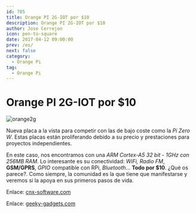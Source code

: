 ```yaml
---
id: 785
title: Orange PI 2G-IOT por $10
description: Orange PI 2G-IOT por $10
author: Jose Cerrejon
icon: pen-to-square
date: 2017-04-12 09:00:00
prev: /es/
next: false
category:
  - Orange Pi
tag:
  - Orange Pi
---
```


# Orange PI 2G-IOT por $10

![orange2g](/images/2017/04/orange2g.png)

Nueva placa a la vista para competir con las de bajo coste como la *Pi Zero W*. Estas placas están proliferando debido a su precio y prestaciones para proyectos independientes. 

En este caso, nos encontramos con una *ARM Cortex-A5 32 bit - 1GHz con 256MB RAM*. Lo interesante es su conectividad: *WiFi, Radio FM*, **GSM/GPRS**, *GPIO* compatible con RPi, *Bluetooth*... **Todo por $10**. ¿Qué os parece?. Como siempre, la comunidad es la que tiene que manifestarse y veremos si la apoya en sus primeros pasos de vida.

Enlace: [cnx-software.com](http://www.cnx-software.com/2017/03/30/orange-pi-2g-iot-arm-linux-development-board-with-2ggsm-support-is-up-for-sale-for-9-90/)

Enlace: [geeky-gadgets.com](http://www.geeky-gadgets.com/orange-pi-2g-iot-cellular-mini-pc-31-03-2017/)

